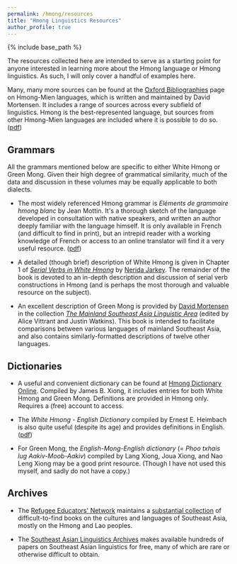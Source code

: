 ```yaml
---
permalink: /hmong/resources
title: "Hmong Linguistics Resources"
author_profile: true
---
```


{% include base_path %}

The resources collected here are intended to serve as a starting point for anyone interested in learning more about the Hmong language or Hmong linguistics. As such, I will only cover a handful of examples here. 

Many, many more sources can be found at the [Oxford Bibliographies](https://www.oxfordbibliographies.com/view/document/obo-9780199772810/obo-9780199772810-0173.xml "OBO: Hmong-Mien Languages") page on Hmong-Mien languages, which is written and maintained by David Mortensen. It includes a range of sources across every subfield of linguistics. Hmong is the best-represented language, but sources from other Hmong-Mien languages are included where it is possible to do so. ([pdf](/files/Mortensen-2014.pdf "OBO: Hmong-Mien Languages"))

## Grammars

All the grammars mentioned below are specific to either White Hmong or Green Mong. Given their high degree of grammatical similarity, much of the data and discussion in these volumes may be equally applicable to both dialects. 

*	The most widely referenced Hmong grammar is *Eléments de grammaire hmong blanc* by Jean Mottin. It's a thorough sketch of the language developed in consultation with native speakers, and written an author deeply familiar with the language himself. It is only available in French (and difficult to find in print), but an intrepid reader with a working knowledge of French or access to an online translator will find it a very useful resource. ([pdf](http://www.reninc.org/bookshelf/elements_de_grammaire_hmong.pdf "Eléments de grammaire hmong blanc"))

*	A detailed (though brief) description of White Hmong is given in Chapter 1 of [*Serial Verbs in White Hmong*](https://brill.com/view/title/31661 "Brill: Serial Verbs in White Hmong") by [Nerida Jarkey](https://www.sydney.edu.au/arts/about/our-people/academic-staff/nerida-jarkey.html "University of Sydney: Nerida Jarkey"). The remainder of the book is devoted to an in-depth description and discussion of serial verb constructions in Hmong (and is perhaps the most thorough and valuable resource on the subject). 

*	An excellent description of Green Mong is provided by [David Mortensen](https://www.cs.cmu.edu/~dmortens/ "Carnegie Mellon University: David Mortensen") in the collection [*The Mainland Southeast Asia Linguistic Area*](https://www.degruyter.com/document/doi/10.1515/9783110401981/html "DeGruyter: The Mainland Southeast Asia Linguistic Area") (edited by Alice Vittrant and Justin Watkins). This book is intended to facilitate comparisons between various languages of mainland Southeast Asia, and also contains similarly-formatted descriptions of twelve other languages. 

## Dictionaries

*	A useful and convenient dictionary can be found at [Hmong Dictionary Online](http://hmongdictionary.us/ "Hmong Dictionary Online"). Compiled by James B. Xiong, it includes entries for both White Hmong and Green Mong. Definitions are provided in Hmong only. Requires a (free) account to access.

*	The *White Hmong - English Dictionary* compiled by Ernest E. Heimbach is also quite useful (despite its age) and provides definitions in English. ([pdf](/files/Heimbach-1978.pdf "White Hmong - English Dictionary"))

*	For Green Mong, the *English-Mong-English dictionary* (= *Phoo txhais lug Aakiv-Moob-Aakiv*) compiled by Lang Xiong, Joua Xiong, and Nao Leng Xiong may be a good print resource. (Though I have not used this myself, and sadly do not have a copy.)

## Archives

*	The [Refugee Educators' Network](http://www.reninc.org/ "RENINC: Home") maintains a [substantial collection](http://www.reninc.org/bookshelf/ "RENINC: Bookshelf") of difficult-to-find books on the cultures and languages of Southeast Asia, mostly on the Hmong and Lao peoples.  

*	The [Southeast Asian Linguistics Archives](http://sealang.net/sala/ "SEALang: SALA") makes available hundreds of papers on Southeast Asian linguistics for free, many of which are rare or otherwise difficult to obtain. 




